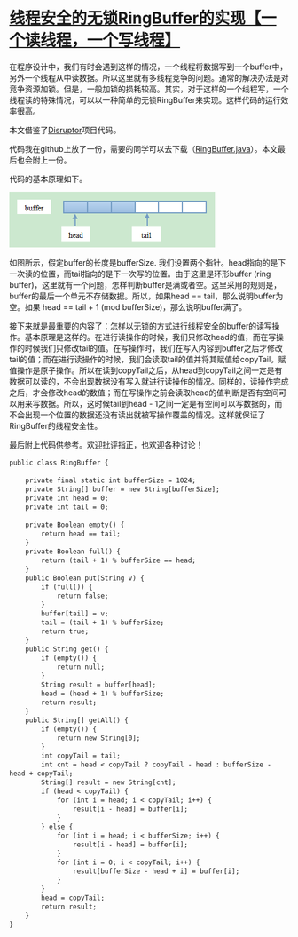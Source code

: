 # [线程安全的无锁RingBuffer的实现【一个读线程，一个写线程】](https://www.cnblogs.com/l00l/p/4115001.html)

在程序设计中，我们有时会遇到这样的情况，一个线程将数据写到一个buffer中，另外一个线程从中读数据。所以这里就有多线程竞争的问题。通常的解决办法是对竞争资源加锁。但是，一般加锁的损耗较高。其实，对于这样的一个线程写，一个线程读的特殊情况，可以以一种简单的无锁RingBuffer来实现。这样代码的运行效率很高。

本文借鉴了[Disruptor](http://code.google.com/p/disruptor/ )项目代码。

代码我在github上放了一份，需要的同学可以去下载（[RingBuffer.java](https://github.com/drneverend/buffers/blob/master/ringbuffer/RingBuffer.java)）。本文最后也会附上一份。

代码的基本原理如下。

![img](/static/image/221217446878287.png)

如图所示，假定buffer的长度是bufferSize. 我们设置两个指针。head指向的是下一次读的位置，而tail指向的是下一次写的位置。由于这里是环形buffer \(ring buffer\)，这里就有一个问题，怎样判断buffer是满或者空。这里采用的规则是，buffer的最后一个单元不存储数据。所以，如果head == tail，那么说明buffer为空。如果 head == tail + 1 \(mod bufferSize\)，那么说明buffer满了。

接下来就是最重要的内容了：怎样以无锁的方式进行线程安全的buffer的读写操作。基本原理是这样的。在进行读操作的时候，我们只修改head的值，而在写操作的时候我们只修改tail的值。在写操作时，我们在写入内容到buffer之后才修改tail的值；而在进行读操作的时候，我们会读取tail的值并将其赋值给copyTail。赋值操作是原子操作。所以在读到copyTail之后，从head到copyTail之间一定是有数据可以读的，不会出现数据没有写入就进行读操作的情况。同样的，读操作完成之后，才会修改head的数值；而在写操作之前会读取head的值判断是否有空间可以用来写数据。所以，这时候tail到head - 1之间一定是有空间可以写数据的，而不会出现一个位置的数据还没有读出就被写操作覆盖的情况。这样就保证了RingBuffer的线程安全性。

最后附上代码供参考。欢迎批评指正，也欢迎各种讨论！

```
public class RingBuffer {

    private final static int bufferSize = 1024;
    private String[] buffer = new String[bufferSize];
    private int head = 0;
    private int tail = 0;
    
    private Boolean empty() {
        return head == tail;
    }
    private Boolean full() {
        return (tail + 1) % bufferSize == head;
    }
    public Boolean put(String v) {
        if (full()) {
            return false;
        }
        buffer[tail] = v;
        tail = (tail + 1) % bufferSize;
        return true;
    }
    public String get() {
        if (empty()) {
            return null;
        }
        String result = buffer[head];
        head = (head + 1) % bufferSize;
        return result;
    }
    public String[] getAll() {
        if (empty()) {
            return new String[0];
        }
        int copyTail = tail;
        int cnt = head < copyTail ? copyTail - head : bufferSize - head + copyTail;
        String[] result = new String[cnt];
        if (head < copyTail) {
            for (int i = head; i < copyTail; i++) {
                result[i - head] = buffer[i];
            }
        } else {
            for (int i = head; i < bufferSize; i++) {
                result[i - head] = buffer[i];
            }
            for (int i = 0; i < copyTail; i++) {
                result[bufferSize - head + i] = buffer[i];
            }
        }
        head = copyTail;
        return result;
    }
}
```



